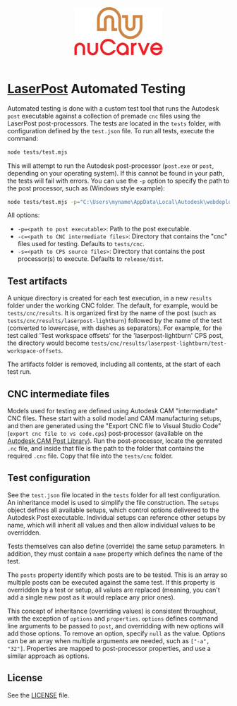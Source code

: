 <div align='center' padding-bottom="200px"><img src="https://github.com/nuCarve/laserpost/raw/main/images/nuCarve-logo-color-vert.svg" width="200px" /></div>
&nbsp;  

# [LaserPost](https://nucarve.com/laserpost) Automated Testing

Automated testing is done with a custom test tool that runs the Autodesk `post` executable against a collection of
premade `cnc` files using the LaserPost post-processors.  The tests are located in the `tests` folder, with configuration defined by the `test.json` file.  To run all tests, execute the command:

```sh
node tests/test.mjs
```

This will attempt to run the Autodesk post-processor (`post.exe` or `post`, depending on your operating system).  If this cannot be found in your path, the tests will fail with errors.  You can use the `-p` option to specify the path to the post processor, such as (Windows style example):

```sh
node tests/test.mjs -p="C:\Users\myname\AppData\Local\Autodesk\webdeploy\production\212ef2a73b4faa7986fe0d205fb521fc68f5f11b\Applications\CAM360\post"
```

All options:
* `-p=<path to post executable>`: Path to the post executable.
* `-c=<path to CNC intermediate files>`: Directory that contains the "cnc" files used for testing.  Defaults to `tests/cnc`.
* `-s=<path to CPS source files>`: Directory that contains the post processor(s) to execute.
  Defaults to `release/dist`.

## Test artifacts

A unique directory is created for each test execution, in a new `results` folder under the working
CNC folder.  The default, for example, would be `tests/cnc/results`.  It is organized first by the
name of the post (such as `tests/cnc/results/laserpost-lightburn`) followed by the name of the test
(converted to lowercase, with dashes as separators).  For example, for the test called 'Test
workspace offsets' for the 'laserpost-lightburn' CPS post, the directory would become
`tests/cnc/results/laserpost-lightburn/test-workspace-offsets`.

The artifacts folder is removed, including all contents, at the start of each test run.

## CNC intermediate files

Models used for testing are defined using Autodesk CAM "intermediate" CNC files.  These start with a
solid model and CAM manufacturing setups, and then are generated using the "Export CNC file to
Visual Studio Code" (`export cnc file to vs code.cps`) post-processor (available on the [Autodesk
CAM Post Library](https://cam.autodesk.com/hsmposts)).  Run the post-processor, locate the genrated
`.nc` file, and inside that file is the path to the folder that contains the required `.cnc` file.
Copy that file into the `tests/cnc` folder. 

## Test configuration

See the `test.json` file located in the `tests` folder for all test configuration.  An inheritance
model is used to simplify the file construction.  The `setups` object defines all available setups,
which control options delivered to the Autodesk Post executable.  Individual setups can reference
other setups by name, which will inherit all values and then allow individual values to be
overridden.

Tests themselves can also define (override) the same setup parameters.  In addition, they must
contain a `name` property which defines the name of the test.

The `posts` property identify which posts are to be tested.  This is an array so multiple posts can
be executed against the same test.  If this property is overridden by a test or setup, all values
are replaced (meaning, you can't add a single new post as it would replace any prior ones).  

This concept of inheritance (overriding values) is consistent throughout, with the exception of
`options` and `properties`.  `options` defines command line arguments to be passed to `post`, and
overridding with new options will add those options.  To remove an option, specify `null` as the
value.  Options can be an array when multiple arguments are needed, such as `["-a", "32"]`.
Properties are mapped to post-processor properties, and use a similar approach as options.

## License

See the [LICENSE](LICENSE) file.
